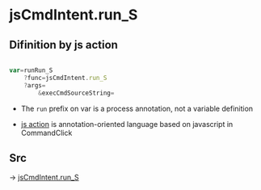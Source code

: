 # jsCmdIntent.run_S

## Difinition by js action

```js.js

var=runRun_S
	?func=jsCmdIntent.run_S
	?args=
		&execCmdSourceString=
```

- The `run` prefix on var is a process annotation, not a variable definition

- [js action](#) is annotation-oriented language based on javascript in CommandClick

## Src

-> [jsCmdIntent.run_S](https://github.com/puutaro/CommandClick/blob/master/app/src/main/java/com/puutaro/commandclick/fragment_lib/terminal_fragment/js_interface/JsCmdIntent.kt#L18)



